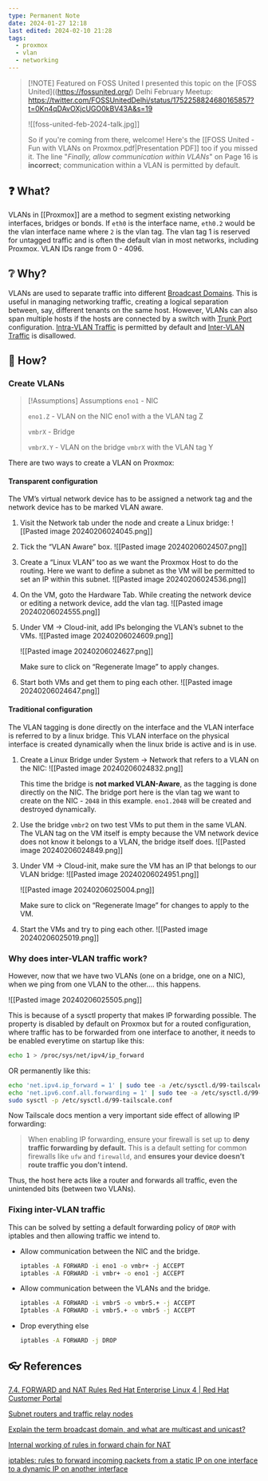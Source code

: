 ```yaml
---
type: Permanent Note
date: 2024-01-27 12:18
last edited: 2024-02-10 21:28
tags:
  - proxmox
  - vlan
  - networking
---
```

> [!NOTE] Featured on FOSS United
> I presented this topic on the [FOSS United]((https://fossunited.org/) Delhi February Meetup: 
> https://twitter.com/FOSSUnitedDelhi/status/1752258824680165857?t=0Kn4qDAvOXjcUGO0kBV43A&s=19
> 
> ![[foss-united-feb-2024-talk.jpg]]
> 
> So if you're coming from there, welcome! Here's the [[FOSS United - Fun with VLANs on Proxmox.pdf|Presentation PDF]] too if you missed it. The line "*Finally, allow communication within VLANs*" on Page 16 is **incorrect**; communication within a VLAN is permitted by default.

## ❓ What?
  
VLANs in [[Proxmox]] are a method to segment existing networking interfaces, bridges or bonds. If `eth0` is the interface name, `eth0.2` would be the vlan interface name where `2` is the vlan tag. The vlan tag 1 is reserved for untagged traffic and is often the default vlan in most networks, including Proxmox. VLAN IDs range from 0 - 4096.

## ❔ Why?
  
VLANs are used to separate traffic into different [Broadcast Domains](https://www.notion.so/Broadcast-Domains-a640e2b460274ea9bf3a404e9417b085?pvs=21). This is useful in managing networking traffic, creating a logical separation between, say, different tenants on the same host. However, VLANs can also span multiple hosts if the hosts are connected by a switch with [Trunk Port](https://www.notion.so/Trunk-Port-5c6c934e5854458d95bf25a1263dd98d?pvs=21) configuration. [Intra-VLAN Traffic](https://www.notion.so/Intra-VLAN-Traffic-211f84daadc344c1ad5d838b7876e9a5?pvs=21) is permitted by default and [Inter-VLAN Traffic](https://www.notion.so/Inter-VLAN-Traffic-0c257ad5f69e4fababed1757d7440537?pvs=21) is disallowed.

## 🎤 How?

### Create VLANs

> [!Assumptions] Assumptions
>  `eno1` - NIC
>  
>  `eno1.Z` - VLAN on the NIC eno1 with a the VLAN tag Z
>  
>  `vmbrX` - Bridge
>  
>  `vmbrX.Y` - VLAN on the bridge `vmbrX` with the VLAN tag Y

There are two ways to create a VLAN on Proxmox:

#### Transparent configuration

The VM’s virtual network device has to be assigned a network tag and the network device has to be marked VLAN aware.
    
1. Visit the Network tab under the node and create a Linux bridge:
	![[Pasted image 20240206024045.png]]
        
2. Tick the “VLAN Aware” box.
	![[Pasted image 20240206024507.png]]
        
3. Create a “Linux VLAN” too as we want the Proxmox Host to do the routing. Here we want to define a subnet as the VM will be permitted to set an IP within this subnet.
	![[Pasted image 20240206024536.png]]
4. On the VM, goto the Hardware Tab. While creating the network device or editing a network device, add the vlan tag.
	![[Pasted image 20240206024555.png]]
        
5. Under VM → Cloud-init, add IPs belonging the VLAN’s subnet to the VMs.
    ![[Pasted image 20240206024609.png]]
        
	![[Pasted image 20240206024627.png]]
        
	Make sure to click on “Regenerate Image” to apply changes.
        
6. Start both VMs and get them to ping each other.
	![[Pasted image 20240206024647.png]]
        
#### Traditional configuration
 
 The VLAN tagging is done directly on the interface and the VLAN interface is referred to by a linux bridge. This VLAN interface on the physical interface is created dynamically when the linux bride is active and is in use.
    
1. Create a Linux Bridge under System → Network that refers to a VLAN on the NIC:
	![[Pasted image 20240206024832.png]]
        
	This time the bridge is **not marked VLAN-Aware**, as the tagging is done directly on the NIC. The bridge port here is the vlan tag we want to create on the NIC - `2048` in this example. `eno1.2048` will be created and destroyed dynamically. 
	
2. Use the bridge `vmbr2` on two test VMs to put them in the same VLAN. The VLAN tag on the VM itself is empty because the VM network device does not know it belongs to a VLAN, the bridge itself does.
	![[Pasted image 20240206024849.png]]
        
3. Under VM → Cloud-init, make sure the VM has an IP that belongs to our VLAN bridge:
	![[Pasted image 20240206024951.png]]
        
	![[Pasted image 20240206025004.png]]
        
	Make sure to click on “Regenerate Image” for changes to apply to the VM.
        
4. Start the VMs and try to ping each other.
	![[Pasted image 20240206025019.png]]
        

### Why does inter-VLAN traffic work?

However, now that we have two VLANs (one on a bridge, one on a NIC), when we ping from one VLAN to the other…. this happens.

![[Pasted image 20240206025505.png]]

This is because of a sysctl property that makes IP forwarding possible. The property is disabled by default on Proxmox but for a routed configuration, where traffic has to be forwarded from one interface to another, it needs to be enabled everytime on startup like this:

```bash
echo 1 > /proc/sys/net/ipv4/ip_forward
```

OR permanently like this:

```bash
echo 'net.ipv4.ip_forward = 1' | sudo tee -a /etc/sysctl.d/99-tailscale.conf
echo 'net.ipv6.conf.all.forwarding = 1' | sudo tee -a /etc/sysctl.d/99-tailscale.conf
sudo sysctl -p /etc/sysctl.d/99-tailscale.conf
```

Now Tailscale docs mention a very important side effect of allowing IP forwarding:

> When enabling IP forwarding, ensure your firewall is set up to **deny traffic forwarding by default.** This is a default setting for common firewalls like `ufw` and `firewalld`, and **ensures your device doesn’t route traffic you don’t intend.**

Thus, the host here acts like a router and forwards all traffic, even the unintended bits (between two VLANs).

### Fixing inter-VLAN traffic

This can be solved by setting a default forwarding policy of `DROP` with iptables and then allowing traffic we intend to.

- Allow communication between the NIC and the bridge.
    ```bash
    iptables -A FORWARD -i eno1 -o vmbr+ -j ACCEPT
    iptables -A FORWARD -i vmbr+ -o eno1 -j ACCEPT
    ```
- Allow communication between the VLANs and the bridge.
    ```bash
    iptables -A FORWARD -i vmbr5 -o vmbr5.+ -j ACCEPT
    Iptables -A FORWARD -i vmbr5.+ -o vmbr5 -j ACCEPT
    ```
- Drop everything else
    ```bash
    iptables -A FORWARD -j DROP
    ```


## 👓 References

[7.4. FORWARD and NAT Rules Red Hat Enterprise Linux 4 | Red Hat Customer Portal](https://access.redhat.com/documentation/en-us/red_hat_enterprise_linux/4/html/security_guide/s1-firewall-ipt-fwd)

[Subnet routers and traffic relay nodes](https://tailscale.com/kb/1019/subnets?tab=linux#enable-ip-forwarding)

[Explain the term broadcast domain, and what are multicast and unicast?](https://www.perplexity.ai/search/Explain-the-term-L2lx9DkaRs65wuoSsXkZYw?s=c)

[Internal working of rules in forward chain for NAT](https://superuser.com/questions/255705/internal-working-of-rules-in-forward-chain-for-nat)

[iptables: rules to forward incoming packets from a static IP on one interface to a dynamic IP on another interface](https://serverfault.com/questions/880244/iptables-rules-to-forward-incoming-packets-from-a-static-ip-on-one-interface-to)

